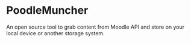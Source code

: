 # PoodleMuncher

An open source tool to grab content from Moodle API and store on your local device or another storage system.
